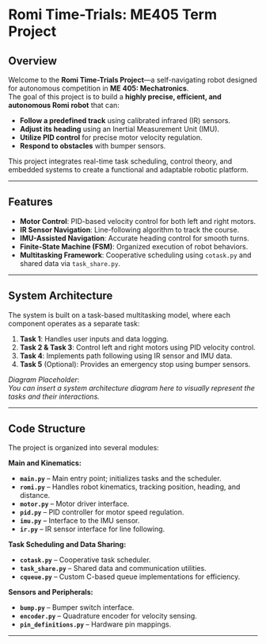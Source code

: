 # Romi Time-Trials: ME405 Term Project

## Overview
Welcome to the **Romi Time-Trials Project**—a self-navigating robot designed for autonomous competition in **ME 405: Mechatronics**.  
The goal of this project is to build a **highly precise, efficient, and autonomous Romi robot** that can:
- **Follow a predefined track** using calibrated infrared (IR) sensors.
- **Adjust its heading** using an Inertial Measurement Unit (IMU).
- **Utilize PID control** for precise motor velocity regulation.
- **Respond to obstacles** with bumper sensors.

This project integrates real-time task scheduling, control theory, and embedded systems to create a functional and adaptable robotic platform.

---

## Features
- **Motor Control**: PID-based velocity control for both left and right motors.
- **IR Sensor Navigation**: Line-following algorithm to track the course.
- **IMU-Assisted Navigation**: Accurate heading control for smooth turns.
- **Finite-State Machine (FSM)**: Organized execution of robot behaviors.
- **Multitasking Framework**: Cooperative scheduling using `cotask.py` and shared data via `task_share.py`.

---

## System Architecture
The system is built on a task-based multitasking model, where each component operates as a separate task:

1. **Task 1**: Handles user inputs and data logging.
2. **Task 2 & Task 3**: Control left and right motors using PID velocity control.
3. **Task 4**: Implements path following using IR sensor and IMU data.
4. **Task 5** (Optional): Provides an emergency stop using bumper sensors.

*Diagram Placeholder*:  
_You can insert a system architecture diagram here to visually represent the tasks and their interactions._

---

## Code Structure
The project is organized into several modules:

**Main and Kinematics:**
- **`main.py`** – Main entry point; initializes tasks and the scheduler.
- **`romi.py`** – Handles robot kinematics, tracking position, heading, and distance.
- **`motor.py`** – Motor driver interface.
- **`pid.py`** – PID controller for motor speed regulation.
- **`imu.py`** – Interface to the IMU sensor.
- **`ir.py`** – IR sensor interface for line following.

**Task Scheduling and Data Sharing:**
- **`cotask.py`** – Cooperative task scheduler.
- **`task_share.py`** – Shared data and communication utilities.
- **`cqueue.py`** – Custom C-based queue implementations for efficiency.

**Sensors and Peripherals:**
- **`bump.py`** – Bumper switch interface.
- **`encoder.py`** – Quadrature encoder for velocity sensing.
- **`pin_definitions.py`** – Hardware pin mappings.

---